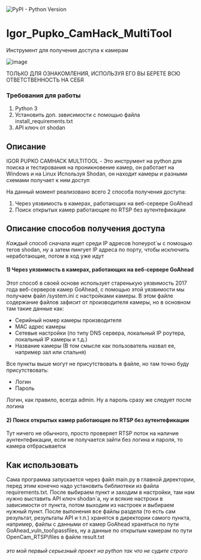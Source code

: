 ![PyPI - Python Version](https://img.shields.io/pypi/pyversions/opencv-python)

# Igor_Pupko_CamHack_MultiTool
Инструмент для получения доступа к камерам

![image](https://github.com/user-attachments/assets/e64c8dd7-8d9c-4520-805c-0355531b881f)

ТОЛЬКО ДЛЯ ОЗНАКОМЛЕНИЯ, ИСПОЛЬЗУЯ ЕГО ВЫ БЕРЕТЕ ВСЮ ОТВЕТСТВЕННОСТЬ НА СЕБЯ

### Требования для работы
1) Python 3
2) Установить доп. зависимости с помощью файла install_requirements.txt
3) API ключ от shodan

## Описание

IGOR PUPKO CAMHACK MULTITOOL - Это инструмент на python для поиска и тестирования на проникновение камер, он работает на Windows и на Linux 
Используя Shodan, он находит камеры и разными схемами получает к ним доступ

На данный момент реализовано всего 2 способа получения доступа:

1) Через уязвимость в камерах, работающих на веб-сервере GoAhead
2) Поиск открытых камер работающие по RTSP без аутентефикации

## Описание способов получения доступа
*Каждый* способ сначала ищет среди IP адресов honeypot`ы с помощью тегов shodan, ну а затем пингует IP адреса по порту, чтобы исключить неработающие, потом в ход уже идут

#### 1) Через уязвимость в камерах, работающих на веб-сервере GoAhead

Этот способ в своей основе использует старенькую уязвимость 2017 года веб-серверов камер GoAhead, с помощью этой уязвимости мы получаем файл /system.ini с настройками камеры. В этом файле содержание файлов зафисит от производителя камеры, но в основном там такие данные как:
- Серийный номер камеры производителя
- MAC адрес камеры
- Сетевые настройки (по типу DNS сервера, локальный IP роутера, локальный IP камеры и т.д.)
- Название камеры (В том смысле как пользователь назвал ее, например зал или спальня)

Все пункты выше могут не присутствовать в файле, но там точно буду присутствовать:

- Логин
- Пароль

Логин, как правило, всегда admin. Ну а пароль сразу же следует после логина

#### 2) Поиск открытых камер работающие по RTSP без аутентефикации

Тут ничего не обычного, просто проверяет RTSP поток на наличие аунтентефикации, если не получается зайти без логина и пароля, то камера отбрасывается

## Как использовать

Сама программа запускается через файл main.py в главной директории, перед этим конечно надо установить библиотеки из файла requirements.txt. После выбираем пункт и заходим в настройки, там нам нужно выставить API ключ shodan`а, ну и всякие настроки в зависимости от пункта, потом выходим из настроек и выбираем нужный пункт. После выпонения все файлы раздела (то есть сам результат, результаты API и т.п.) хранятся в директории самого пункта, например, файлы с данными от камер GoAhead храняться по пути GoAhead_vuln_tool\passfiles, ну а данные по открытым камерам по пути OpenCam_RTSP\files в файле result.txt

###### это мой первый серьезный проект на python так что не судите строго
